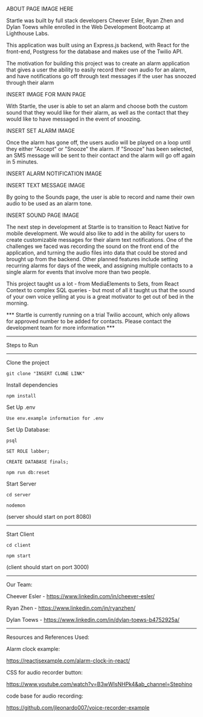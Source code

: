 ABOUT PAGE IMAGE HERE 


Startle was built by full stack developers Cheever Esler, Ryan Zhen and Dylan Toews while enrolled in the Web Development Bootcamp at Lighthouse Labs. 


This application was built using an Express.js backend, with React for the front-end, Postgress for the database and makes use of the Twilio API.

The motivation for building this project was to create an alarm application that gives a user the ability to easily record their own audio for an alarm, and have notifications go off through text messages if the user has snoozed through their alarm

INSERT IMAGE FOR MAIN PAGE 

With Startle, the user is able to set an alarm and choose both the custom sound that they would like for their alarm, as well as the contact that they would like to have messaged in the event of snoozing. 

INSERT SET ALARM IMAGE

Once the alarm has gone off, the users audio will be played on a loop until they either "Accept" or "Snooze" the alarm. If "Snooze" has been selected, an SMS message will be sent to their contact and the alarm will go off again in 5 minutes. 

INSERT ALARM NOTIFICATION IMAGE 

INSERT TEXT MESSAGE IMAGE

By going to the Sounds page, the user is able to record and name their own audio to be used as an alarm tone.

INSERT SOUND PAGE IMAGE 


The next step in development at Startle is to transition to React Native for mobile development. We would also like to add in the ability for users to create customizable messages for their alarm text notifications. One of the challenges we faced was recording the sound on the front end of the application, and turning the audio files into data that could be stored and brought up from the backend. Other planned features include setting recurring alarms for days of the week, and assigning multiple contacts to a single alarm for events that involve more than two people.

This project taught us a lot - from MediaElements to Sets, from React Context to complex SQL queries - but most of all it taught us that the sound of your own voice yelling at you is a great motivator to get out of bed in the morning.

*** Startle is currently running on a trial Twilio account, which only allows for approved number to be added for contacts. Please contact the development team for more information ***


------------------

Steps to Run

------------------

Clone the project 

```git clone "INSERT CLONE LINK"```

Install dependencies

```npm install``` 

Set Up .env

```Use env.example information for .env```

Set Up Database: 

```psql```

```SET ROLE labber;```

```CREATE DATABASE finals;``` 

```npm run db:reset```


Start Server

```cd server```

```nodemon```

(server should start on port 8080)


-------------------

Start Client

```cd client```

```npm start```

(client should start on port 3000)


------------------

Our Team: 

Cheever Esler - https://www.linkedin.com/in/cheever-esler/

Ryan Zhen - https://www.linkedin.com/in/ryanzhen/

Dylan Toews - https://www.linkedin.com/in/dylan-toews-b4752925a/



------------------

Resources and References Used:

Alarm clock example:

https://reactjsexample.com/alarm-clock-in-react/

CSS for audio recorder button:

https://www.youtube.com/watch?v=B3wWIsNHPk4&ab_channel=Stephino

code base for audio recording:

https://github.com/jleonardo007/voice-recorder-example


